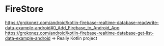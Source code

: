 # FireStore

https://grokonez.com/android/kotlin-firebase-realtime-database-readwrite-data-example-android#0_Add_Firebase_to_Android_App
https://grokonez.com/android/kotlin-firebase-realtime-database-get-list-data-example-android => Really Kotlin project
